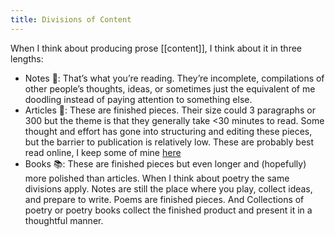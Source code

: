 ```yaml
---
title: Divisions of Content
---
```


When I think about producing prose [[content]], I think about it in three lengths:

- Notes 📓: That’s what you’re reading. They’re incomplete, compilations of other people’s thoughts, ideas, or sometimes just the equivalent of me doodling instead of paying attention to something else.
- Articles 📜: These are finished pieces. Their size could 3 paragraphs or 300 but the theme is that they generally take <30 minutes to read. Some thought and effort has gone into structuring and editing these pieces, but the barrier to publication is relatively low. These are probably best read online, I keep some of mine [here](https://dschapman.com/articles)
- Books 📚: These are finished pieces but even longer and (hopefully) more polished than articles.
  When I think about poetry the same divisions apply. Notes are still the place where you play, collect ideas, and prepare to write. Poems are finished pieces. And Collections of poetry or poetry books collect the finished product and present it in a thoughtful manner.
